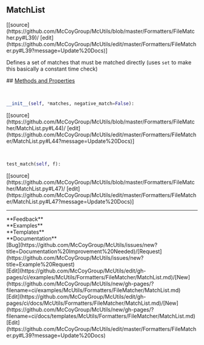 ## <a id="McUtils.Formatters.FileMatcher.MatchList">MatchList</a> 

<div class="docs-source-link" markdown="1">
[[source](https://github.com/McCoyGroup/McUtils/blob/master/Formatters/FileMatcher.py#L39)/
[edit](https://github.com/McCoyGroup/McUtils/edit/master/Formatters/FileMatcher.py#L39?message=Update%20Docs)]
</div>

Defines a set of matches that must be matched directly (uses `set` to make this basically a constant time check)







<div class="collapsible-section">
 <div class="collapsible-section collapsible-section-header" markdown="1">
## <a class="collapse-link" data-toggle="collapse" href="#methods" markdown="1"> Methods and Properties</a> <a class="float-right" data-toggle="collapse" href="#methods"><i class="fa fa-chevron-down"></i></a>
 </div>
 <div class="collapsible-section collapsible-section-body collapse show" id="methods" markdown="1">
 
<a id="McUtils.Formatters.FileMatcher.MatchList.__init__" class="docs-object-method">&nbsp;</a> 
```python
__init__(self, *matches, negative_match=False): 
```
<div class="docs-source-link" markdown="1">
[[source](https://github.com/McCoyGroup/McUtils/blob/master/Formatters/FileMatcher/MatchList.py#L44)/
[edit](https://github.com/McCoyGroup/McUtils/edit/master/Formatters/FileMatcher/MatchList.py#L44?message=Update%20Docs)]
</div>


<a id="McUtils.Formatters.FileMatcher.MatchList.test_match" class="docs-object-method">&nbsp;</a> 
```python
test_match(self, f): 
```
<div class="docs-source-link" markdown="1">
[[source](https://github.com/McCoyGroup/McUtils/blob/master/Formatters/FileMatcher/MatchList.py#L47)/
[edit](https://github.com/McCoyGroup/McUtils/edit/master/Formatters/FileMatcher/MatchList.py#L47?message=Update%20Docs)]
</div>
 </div>
</div>












---


<div markdown="1" class="text-secondary">
<div class="container">
  <div class="row">
   <div class="col" markdown="1">
**Feedback**   
</div>
   <div class="col" markdown="1">
**Examples**   
</div>
   <div class="col" markdown="1">
**Templates**   
</div>
   <div class="col" markdown="1">
**Documentation**   
</div>
   <div class="col" markdown="1">
   
</div>
   <div class="col" markdown="1">
   
</div>
   <div class="col" markdown="1">
   
</div>
</div>
  <div class="row">
   <div class="col" markdown="1">
[Bug](https://github.com/McCoyGroup/McUtils/issues/new?title=Documentation%20Improvement%20Needed)/[Request](https://github.com/McCoyGroup/McUtils/issues/new?title=Example%20Request)   
</div>
   <div class="col" markdown="1">
[Edit](https://github.com/McCoyGroup/McUtils/edit/gh-pages/ci/examples/McUtils/Formatters/FileMatcher/MatchList.md)/[New](https://github.com/McCoyGroup/McUtils/new/gh-pages/?filename=ci/examples/McUtils/Formatters/FileMatcher/MatchList.md)   
</div>
   <div class="col" markdown="1">
[Edit](https://github.com/McCoyGroup/McUtils/edit/gh-pages/ci/docs/McUtils/Formatters/FileMatcher/MatchList.md)/[New](https://github.com/McCoyGroup/McUtils/new/gh-pages/?filename=ci/docs/templates/McUtils/Formatters/FileMatcher/MatchList.md)   
</div>
   <div class="col" markdown="1">
[Edit](https://github.com/McCoyGroup/McUtils/edit/master/Formatters/FileMatcher.py#L39?message=Update%20Docs)   
</div>
   <div class="col" markdown="1">
   
</div>
   <div class="col" markdown="1">
   
</div>
   <div class="col" markdown="1">
   
</div>
</div>
</div>
</div>
